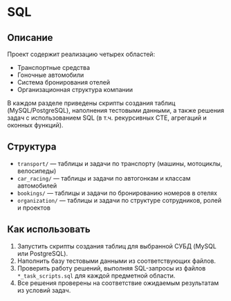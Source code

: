 # SQL
## Описание

Проект содержит реализацию четырех областей:
- Транспортные средства
- Гоночные автомобили
- Система бронирования отелей
- Организационная структура компании

В каждом разделе приведены скрипты создания таблиц (MySQL/PostgreSQL), наполнения тестовыми данными, а также решения задач с использованием SQL (в т.ч. рекурсивных CTE, агрегаций и оконных функций).

## Структура

- `transport/` — таблицы и задачи по транспорту (машины, мотоциклы, велосипеды)
- `car_racing/` — таблицы и задачи по автогонкам и классам автомобилей
- `bookings/` — таблицы и задачи по бронированию номеров в отелях
- `organization/` — таблицы и задачи по структуре сотрудников, ролей и проектов

## Как использовать

1. Запустить скрипты создания таблиц для выбранной СУБД (MySQL или PostgreSQL).
2. Наполнить базу тестовыми данными из соответствующих файлов.
3. Проверить работу решений, выполняя SQL-запросы из файлов `*_task_scripts.sql` для каждой предметной области.
4. Все решения проверены на соответствие ожидаемым результатам из условий задач.

